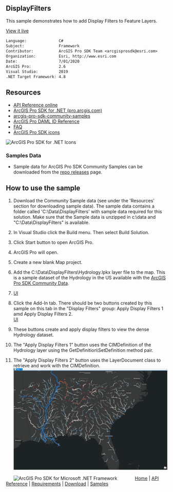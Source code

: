 ## DisplayFilters

<!-- TODO: Write a brief abstract explaining this sample -->
This sample demonstrates how to add Display Filters to Feature Layers.  
  


<a href="http://pro.arcgis.com/en/pro-app/sdk/" target="_blank">View it live</a>

<!-- TODO: Fill this section below with metadata about this sample-->
```
Language:              C#
Subject:               Framework
Contributor:           ArcGIS Pro SDK Team <arcgisprosdk@esri.com>
Organization:          Esri, http://www.esri.com
Date:                  7/01/2020
ArcGIS Pro:            2.6
Visual Studio:         2019
.NET Target Framework: 4.8
```

## Resources

* [API Reference online](https://pro.arcgis.com/en/pro-app/sdk/api-reference)
* <a href="https://pro.arcgis.com/en/pro-app/sdk/" target="_blank">ArcGIS Pro SDK for .NET (pro.arcgis.com)</a>
* [arcgis-pro-sdk-community-samples](https://github.com/Esri/arcgis-pro-sdk-community-samples)
* [ArcGIS Pro DAML ID Reference](https://github.com/Esri/arcgis-pro-sdk/wiki/ArcGIS-Pro-DAML-ID-Reference)
* [FAQ](https://github.com/Esri/arcgis-pro-sdk/wiki/FAQ)
* [ArcGIS Pro SDK icons](https://github.com/Esri/arcgis-pro-sdk/releases/tag/2.4.0.19948)

![ArcGIS Pro SDK for .NET Icons](https://Esri.github.io/arcgis-pro-sdk/images/Home/Image-of-icons.png  "ArcGIS Pro SDK Icons")

### Samples Data

* Sample data for ArcGIS Pro SDK Community Samples can be downloaded from the [repo releases](https://github.com/Esri/arcgis-pro-sdk-community-samples/releases) page.  

## How to use the sample
<!-- TODO: Explain how this sample can be used. To use images in this section, create the image file in your sample project's screenshots folder. Use relative url to link to this image using this syntax: ![My sample Image](FacePage/SampleImage.png) -->
1. Download the Community Sample data (see under the 'Resources' section for downloading sample data).  The sample data contains a folder called 'C:\Data\DisplayFilters' with sample data required for this solution.  Make sure that the Sample data is unzipped in c:\data and "C:\Data\DisplayFilters" is available.  
1. In Visual Studio click the Build menu. Then select Build Solution.    
1. Click Start button to open ArcGIS Pro.  
1. ArcGIS Pro will open.   
1. Create a new blank Map project.   
1. Add the C:\Data\DisplayFilters\Hydrology.lpkx layer file to the map. This is a sample dataset of the Hydrology in the US available with the [ArcGIS Pro SDK Community Data](https://github.com/Esri/arcgis-pro-sdk-community-samples#samples-data).  
1. [UI](screenshots/Hydrology.png)  
1. Click the Add-In tab.  There should be two buttons created by this sample on this tab in the "Display Filters" group: Apply Display Filters 1 amd Apply Display Filters 2.  
[UI](screenshots/Buttons.png)  
  
1. These buttons create and apply display filters to view the dense Hydrology dataset.   
1. The "Apply Display Filters 1" button uses the CIMDefinition of the Hydrology layer using the GetDefinition\SetDefinition method pair.   
1. The "Apply Display Filters 2" button uses the LayerDocument class to retrieve and work with the CIMDefinition.  
![UI](screenshots/DisplayFilter.png)  
  


<!-- End -->

&nbsp;&nbsp;&nbsp;&nbsp;&nbsp;&nbsp;<img src="https://esri.github.io/arcgis-pro-sdk/images/ArcGISPro.png"  alt="ArcGIS Pro SDK for Microsoft .NET Framework" height = "20" width = "20" align="top"  >
&nbsp;&nbsp;&nbsp;&nbsp;&nbsp;&nbsp;&nbsp;&nbsp;&nbsp;&nbsp;&nbsp;&nbsp;
[Home](https://github.com/Esri/arcgis-pro-sdk/wiki) | <a href="https://pro.arcgis.com/en/pro-app/sdk/api-reference" target="_blank">API Reference</a> | [Requirements](https://github.com/Esri/arcgis-pro-sdk/wiki#requirements) | [Download](https://github.com/Esri/arcgis-pro-sdk/wiki#installing-arcgis-pro-sdk-for-net) | <a href="https://github.com/esri/arcgis-pro-sdk-community-samples" target="_blank">Samples</a>
